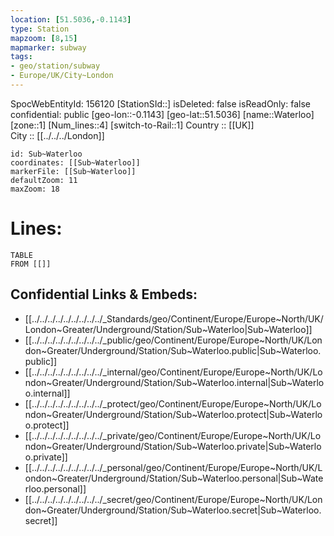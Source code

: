 ```yaml
---
location: [51.5036,-0.1143] 
type: Station 
mapzoom: [8,15] 
mapmarker: subway 
tags:
- geo/station/subway
- Europe/UK/City~London
---
```

SpocWebEntityId: 156120
[StationSId::] 
isDeleted: false
isReadOnly: false
confidential: public
[geo-lon::-0.1143] 
[geo-lat::51.5036] 
[name::Waterloo] 
[zone::1] 
[Num_lines::4] 
[switch-to-Rail::1] 
Country :: [[UK]]  
City :: [[../../../London]]  


```leaflet
id: Sub~Waterloo
coordinates: [[Sub~Waterloo]] 
markerFile: [[Sub~Waterloo]] 
defaultZoom: 11 
maxZoom: 18
```


# Lines: 
```dataview
TABLE 
FROM [[]] 
```

## Confidential Links & Embeds: 
- [[../../../../../../../../../_Standards/geo/Continent/Europe/Europe~North/UK/London~Greater/Underground/Station/Sub~Waterloo|Sub~Waterloo]] 
- [[../../../../../../../../../_public/geo/Continent/Europe/Europe~North/UK/London~Greater/Underground/Station/Sub~Waterloo.public|Sub~Waterloo.public]] 
- [[../../../../../../../../../_internal/geo/Continent/Europe/Europe~North/UK/London~Greater/Underground/Station/Sub~Waterloo.internal|Sub~Waterloo.internal]] 
- [[../../../../../../../../../_protect/geo/Continent/Europe/Europe~North/UK/London~Greater/Underground/Station/Sub~Waterloo.protect|Sub~Waterloo.protect]] 
- [[../../../../../../../../../_private/geo/Continent/Europe/Europe~North/UK/London~Greater/Underground/Station/Sub~Waterloo.private|Sub~Waterloo.private]] 
- [[../../../../../../../../../_personal/geo/Continent/Europe/Europe~North/UK/London~Greater/Underground/Station/Sub~Waterloo.personal|Sub~Waterloo.personal]] 
- [[../../../../../../../../../_secret/geo/Continent/Europe/Europe~North/UK/London~Greater/Underground/Station/Sub~Waterloo.secret|Sub~Waterloo.secret]] 
